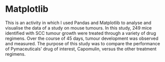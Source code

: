 # Matplotlib
This is an activity in which I used Pandas and Matplotlib to analyse and visualise the data of a study on mouse tumours. 
In this study, 249 mice identified with SCC tumour growth were treated through a variety of drug regimens. Over the course of 45 days, tumour development was observed and measured. The purpose of this study was to compare the performance of Pymaceuticals' drug of interest, Capomulin, versus the other treatment regimens.
